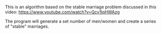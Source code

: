 This is an algorithm based on the stable marriage problem discussed in this video:
https://www.youtube.com/watch?v=Qcv1IqHWAzg

The program will generate a set number of men/women and create a series of "stable" marriages.
